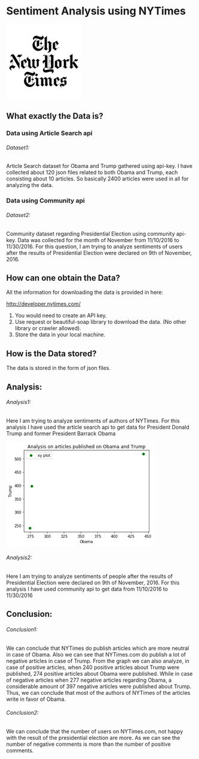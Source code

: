 # Sentiment Analysis using NYTimes
![alt text](https://github.com/swarupmishal/NYTimes-Data-Analysis/blob/master/Extras/newyorktimes-logo.jpg)


## What exactly the Data is?
### Data using Article Search api
###### Dataset1: 
Article Search dataset for Obama and Trump gathered using api-key. I have collected about 120 json files related to both Obama and Trump, each consisting about 10 articles. So basically 2400 articles were used in all for analyzing the data.

### Data using Community api
###### Dataset2: 
Community dataset regarding Presidential Election using community api-key. Data was collected for the month of November from 11/10/2016 to 11/30/2016. For this question, I am trying to analyze sentiments of users after the results of Presidential Election were declared on 9th of November, 2016.

## How can one obtain the Data?
All the information for downloading the data is provided in here:

http://developer.nytimes.com/

1. You would need to create an API key.
2. Use request or beautiful-soap library to download the data. (No other library or crawler allowed).
3. Store the data in your local machine.


## How is the Data stored?
The data is stored in the form of json files.


## Analysis:

###### Analysis1:
Here I am trying to analyze sentiments of authors of NYTimes. For this analysis I have used the article search api to get data for President Donald Trump and former President Barrack Obama

![alt text](https://github.com/swarupmishal/NYTimes-Data-Analysis/blob/master/que%5B2%5D/ana_%5B2%5D/1.png)

###### Analysis2:
Here I am trying to analyze sentiments of people after the results of Presidential Election were declared on 9th of November, 2016. For this analysis I have used community api to get data from 11/10/2016 to 11/30/2016


## Conclusion:
###### Conclusion1:
We can conclude that NYTimes do publish articles which are more neutral in case of Obama. Also we can see that NYTimes.com do publish a lot of negative articles in case of Trump. From the graph we can also analyze, in case of positive articles, when 240 positive articles about Trump were published, 274 positive articles about Obama were published. While in case of negative articles when 277 negative articles regarding Obama, a considerable amount of 397 negative articles
were published about Trump. Thus, we can conclude that most of the authors of NYTimes of the articles write in favor of Obama.

###### Conclusion2:
We can conclude that the number of users on NYTimes.com, not happy with the result of the presidential election are more. As we can see the number of negative comments is more than the number of positive comments.
